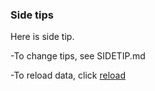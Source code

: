 ### Side tips

Here is side tip.

-To change tips,
see SIDETIP.md

-To reload data,
click [reload](/reload)
